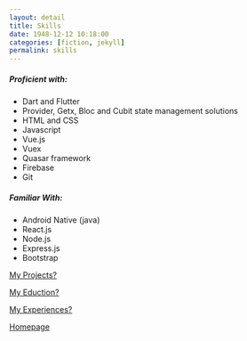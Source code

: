 ```yaml
---
layout: detail
title: Skills
date: 1948-12-12 10:18:00
categories: [fiction, jekyll]
permalink: skills
---
```


##### Proficient with:

- Dart and Flutter
- Provider, Getx, Bloc and Cubit state management solutions
- HTML and CSS
- Javascript
- Vue.js
- Vuex
- Quasar framework
- Firebase
- Git

##### Familiar With:

- Android Native (java)
- React.js
- Node.js
- Express.js
- Bootstrap

[My Projects?](../projects)

[My Eduction?](../education)

[My Experiences?](../experiences)

[Homepage](../../)
